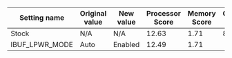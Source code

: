 | Setting name | Original value | New value | Processor Score | Memory Score | Graphics Score |
| ------------ | -------------- | --------- | --------------- | ------------ | -------------- |
| Stock        | N/A            | N/A       | 12.63           | 1.71         | 8.50           |
| IBUF_LPWR_MODE | Auto | Enabled | 12.49 | 1.71 | 
